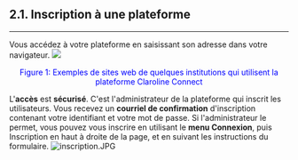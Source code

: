 ## 2.1. Inscription à une plateforme

---

Vous accédez à votre plateforme en saisissant son adresse dans votre navigateur.
![](http://www.claroline.net/uploads/custom/images/1514.png)

<p style="text-align: center; color: blue">Figure 1: Exemples de sites web de quelques institutions qui utilisent la plateforme Claroline Connect</p>

L'**accès** est **sécurisé**. C'est l'administrateur de la plateforme qui inscrit les utilisateurs.
Vous recevez un **courriel de confirmation** d'inscription contenant votre identifiant et votre mot de passe.
Si l'administrateur le permet, vous pouvez vous inscrire en utilisant le **menu Connexion**, puis Inscription en haut à droite de la page, et en suivant les instructions du formulaire.
![inscription.JPG](http://www.claroline.net/uploads/custom/images/2701.jpg)

